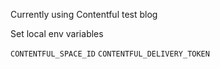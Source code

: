 Currently using Contentful test blog

Set local env variables

`CONTENTFUL_SPACE_ID`
`CONTENTFUL_DELIVERY_TOKEN`